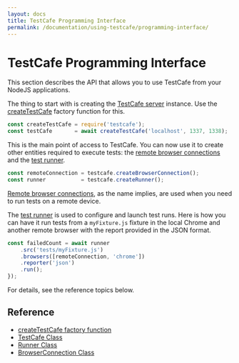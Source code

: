 ```yaml
---
layout: docs
title: TestCafe Programming Interface
permalink: /documentation/using-testcafe/programming-interface/
---
```

# TestCafe Programming Interface

This section describes the API that allows you to use TestCafe from your NodeJS applications.

The thing to start with is creating the [TestCafe server](/testcafe/documentation/using-testcafe/programming-interface/TestCafe/) instance.
Use the [createTestCafe](/testcafe/documentation/using-testcafe/programming-interface/createTestCafe/) factory function for this.

```js
const createTestCafe = require('testcafe');
const testCafe       = await createTestCafe('localhost', 1337, 1338);
```

This is the main point of access to TestCafe. You can now use it to create other entities required to execute tests:
the [remote browser connections](/testcafe/documentation/using-testcafe/programming-interface/BrowserConnection/)
and the [test runner](/testcafe/documentation/using-testcafe/programming-interface/Runner/).

```js
const remoteConnection = testcafe.createBrowserConnection();
const runner           = testcafe.createRunner();
```

[Remote browser connections](/testcafe/documentation/using-testcafe/programming-interface/BrowserConnection/), as the name implies,
are used when you need to run tests on a remote device.

The [test runner](/testcafe/documentation/using-testcafe/programming-interface/Runner/) is used to configure and launch test runs.
Here is how you can have it run tests from a `myFixture.js` fixture in the local Chrome and another remote browser
with the report provided in the JSON format.

```js
const failedCount = await runner
    .src('tests/myFixture.js')
    .browsers([remoteConnection, 'chrome'])
    .reporter('json')
    .run();
});
```

For details, see the reference topics below.

## Reference

* [createTestCafe factory function](/testcafe/documentation/using-testcafe/programming-interface/createTestCafe/)
* [TestCafe Class](/testcafe/documentation/using-testcafe/programming-interface/TestCafe/)
* [Runner Class](/testcafe/documentation/using-testcafe/programming-interface/Runner/)
* [BrowserConnection Class](/testcafe/documentation/using-testcafe/programming-interface/BrowserConnection/)